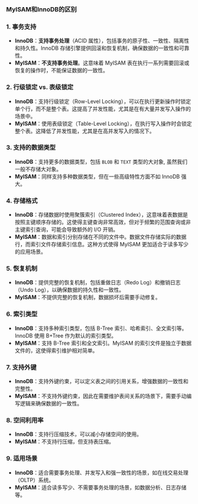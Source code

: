 ### MyISAM和InnoDB的区别

### 1. **事务支持**

- **InnoDB**：**支持事务处理**（ACID 属性），包括事务的原子性、一致性、隔离性和持久性。InnoDB 存储引擎提供回滚和恢复机制，确保数据的一致性和可靠性。
- **MyISAM**：**不支持事务处理**。这意味着 MyISAM 表在执行一系列需要回滚或恢复的操作时，不能保证数据的一致性。

### 2. **行级锁定 vs. 表级锁定**

- **InnoDB**：支持行级锁定（Row-Level Locking），可以在执行更新操作时锁定单个行，而不是整个表。这提高了并发性能，尤其是在有大量并发写入操作的场景中。
- **MyISAM**：使用表级锁定（Table-Level Locking），在执行写入操作时会锁定整个表。这降低了并发性能，尤其是在高并发写入的情况下。

### 3. **支持的数据类型**

- **InnoDB**：支持更多的数据类型，包括 `BLOB` 和 `TEXT` 类型的大对象, 虽然我们一般不存储大对象。
- **MyISAM**：同样支持多种数据类型，但在一些高级特性方面不如 InnoDB 强大。

### 4. **存储格式**

- **InnoDB**：存储数据时使用聚簇索引（Clustered Index），这意味着表数据是按照主键顺序存储的。这使得主键查询非常高效，但对于频繁的范围查询或非主键索引查询，可能会导致额外的
  I/O 开销。
- **MyISAM**：数据和索引分别存储在不同的文件中。数据文件存储实际的数据行，而索引文件存储索引信息。这种方式使得 MyISAM
  更加适合于读多写少的应用场景。

### 5. **恢复机制**

- **InnoDB**：提供完整的恢复机制，包括重做日志（Redo Log）和撤销日志（Undo Log），以确保数据的持久性和一致性。
- **MyISAM**：不提供完整的恢复机制，数据损坏后需要手动修复。

### 6. **索引类型**

- **InnoDB**：支持多种索引类型，包括 B-Tree 索引、哈希索引、全文索引等。InnoDB 使用 B+Tree 作为默认的索引类型。
- **MyISAM**：支持 B-Tree 索引和全文索引。MyISAM 的索引文件是独立于数据文件的，这使得索引维护相对简单。

### 7. **支持外键**

- **InnoDB**：支持外键约束，可以定义表之间的引用关系，增强数据的一致性和完整性。
- **MyISAM**：不支持外键约束，因此在需要维护表间关系的场景下，需要手动编写逻辑来确保数据的一致性。

### 8. **空间利用率**

- **InnoDB**：支持行压缩技术，可以减小存储空间的使用。
- **MyISAM**：不支持行压缩，但支持表压缩。

### 9. **适用场景**

- **InnoDB**：适合需要事务处理、并发写入和强一致性的场景，如在线交易处理（OLTP）系统。
- **MyISAM**：适合读多写少、不需要事务处理的场景，如数据分析、日志存储等。

